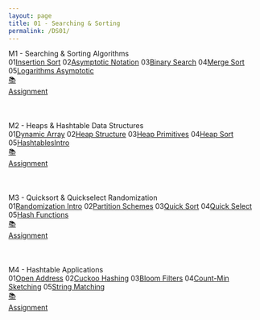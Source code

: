 ```yaml
---
layout: page
title: 01 - Searching & Sorting
permalink: /DS01/
---
```


<div class="block" style="grid-template-columns: 1fr 1fr;">
  <div class="btn text"><div class="btn name">M1 - Searching & Sorting Algorithms</div>
    <div class="row" style="grid-template-columns: 2fr 1fr;">
      <div class="row" style="grid-template-columns: 1fr 5fr;">
        <a class="btn box2">01</a><a href="/01-MSDS/DS01/M11/" class="btn box1">Insertion Sort</a>
        <a class="btn box2">02</a><a href="/01-MSDS/DS01/M12/" class="btn box1">Asymptotic Notation</a>
        <a class="btn box2">03</a><a href="/01-MSDS/DS01/M13/" class="btn box1">Binary Search</a>
        <a class="btn box2">04</a><a href="/01-MSDS/DS01/M14/" class="btn box1">Merge Sort</a>
        <a class="btn box2">05</a><a href="/01-MSDS/DS01/M15/" class="btn box1">Logarithms Asymptotic</a>
        <a class="btn empty">&nbsp;</a><a class="btn empty"></a>
      </div>
      <div class="row" style="grid-template-columns: 1fr;">
        <a href="//" class="btn box2">📚<br>Assignment</a>
        <a class="btn empty">&nbsp;<br>&nbsp;</a>
        <a class="btn empty">&nbsp;<br>&nbsp;</a>
        <a class="btn empty">&nbsp;<br>&nbsp;</a>
      </div>
    </div>
  </div>
  <div class="btn text"><div class="btn name">M2 - Heaps & Hashtable Data Structures</div>
    <div class="row" style="grid-template-columns: 2fr 1fr;">
      <div class="row" style="grid-template-columns: 1fr 5fr;">
        <a class="btn box2">01</a><a href="/01-MSDS/DS01/M21/" class="btn box1">Dynamic Array</a>
        <a class="btn box2">02</a><a href="/01-MSDS/DS01/M22/" class="btn box1">Heap Structure</a>
        <a class="btn box2">03</a><a href="/01-MSDS/DS01/M23/" class="btn box1">Heap Primitives</a>
        <a class="btn box2">04</a><a href="/01-MSDS/DS01/M24/" class="btn box1">Heap Sort</a>
        <a class="btn box2">05</a><a href="/01-MSDS/DS01/M25/" class="btn box1">HashtablesIntro</a>
        <a class="btn empty">&nbsp;</a><a class="btn empty"></a>
      </div>
      <div class="row" style="grid-template-columns: 1fr;">
        <a href="//" class="btn box2">📚<br>Assignment</a>
        <a class="btn empty">&nbsp;<br>&nbsp;</a>
        <a class="btn empty">&nbsp;<br>&nbsp;</a>
        <a class="btn empty">&nbsp;<br>&nbsp;</a>
      </div>
    </div>
  </div>
</div>

<div class="block" style="grid-template-columns: 1fr 1fr;">
  <div class="btn text"><div class="btn name">M3 - Quicksort & Quickselect Randomization</div>
    <div class="row" style="grid-template-columns: 2fr 1fr;">
      <div class="row" style="grid-template-columns: 1fr 5fr;">
        <a class="btn box2">01</a><a href="/01-MSDS/DS01/M31/" class="btn box1">Randomization Intro</a>
        <a class="btn box2">02</a><a href="/01-MSDS/DS01/M32/" class="btn box1">Partition Schemes</a>
        <a class="btn box2">03</a><a href="/01-MSDS/DS01/M33/" class="btn box1">Quick Sort</a>
        <a class="btn box2">04</a><a href="/01-MSDS/DS01/M34/" class="btn box1">Quick Select</a>
        <a class="btn box2">05</a><a href="/01-MSDS/DS01/M35/" class="btn box1">Hash Functions</a>
        <a class="btn empty">&nbsp;</a><a class="btn empty"></a>
      </div>
      <div class="row" style="grid-template-columns: 1fr;">
        <a href="//" class="btn box2">📚<br>Assignment</a>
        <a class="btn empty">&nbsp;<br>&nbsp;</a>
        <a class="btn empty">&nbsp;<br>&nbsp;</a>
        <a class="btn empty">&nbsp;<br>&nbsp;</a>
      </div>
    </div>
  </div>
  <div class="btn text"><div class="btn name">M4 - Hashtable Applications</div>
    <div class="row" style="grid-template-columns: 2fr 1fr;">
      <div class="row" style="grid-template-columns: 1fr 5fr;">
        <a class="btn box2">01</a><a href="/01-MSDS/DS01/M41/" class="btn box1">Open Address</a>
        <a class="btn box2">02</a><a href="/01-MSDS/DS01/M42/" class="btn box1">Cuckoo Hashing</a>
        <a class="btn box2">03</a><a href="/01-MSDS/DS01/M43/" class="btn box1">Bloom Filters</a>
        <a class="btn box2">04</a><a href="/01-MSDS/DS01/M44/" class="btn box1">Count-Min Sketching</a>
        <a class="btn box2">05</a><a href="/01-MSDS/DS01/M45/" class="btn box1">String Matching</a>
        <a class="btn empty">&nbsp;</a><a class="btn empty"></a>
      </div>
      <div class="row" style="grid-template-columns: 1fr;">
        <a href="//" class="btn box2">📚<br>Assignment</a>
        <a class="btn empty">&nbsp;<br>&nbsp;</a>
        <a class="btn empty">&nbsp;<br>&nbsp;</a>
        <a class="btn empty">&nbsp;<br>&nbsp;</a>
      </div>
    </div>
  </div>
</div>
